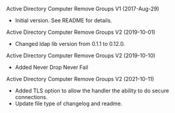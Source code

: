Active Directory Computer Remove Groups V1 (2017-Aug-29)
* Initial version.  See README for details.

Active Directory Computer Remove Groups V2 (2019-10-01)
* Changed ldap lib version from 0.1.1 to 0.12.0.

Active Directory Computer Remove Groups V2 (2019-10-10)
* Added Never Drop Never Fail

Active Directory Computer Remove Groups V2 (2021-10-11)
* Added TLS option to allow the handler the ability to do secure connections.
* Update file type of changelog and readme.